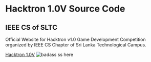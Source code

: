 # Hacktron 1.0V Source Code
## IEEE CS of SLTC
Official Website for Hacktron v1.0 Game Development Competition organized by IEEE CS Chapter of Sri Lanka Technological Campus.

[Hacktron 1.0V](https://sltchacktron.github.io/)
![badass ss here](https://i.imgur.com/VRPE5IQ.png)
